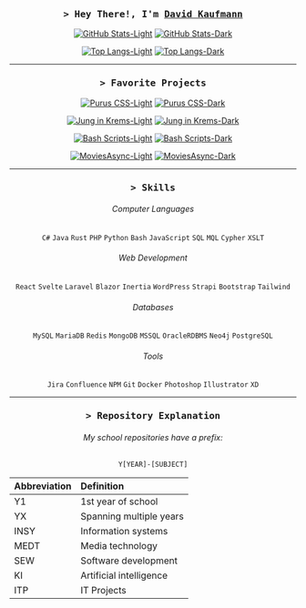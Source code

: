 <div align="center">
        
###  <samp>&gt; Hey There!, I'm <b><a target="_blank" href="https://kaufmann.dev/">David Kaufmann</a></b></samp>

[![GitHub Stats-Light](https://github-readme-stats.vercel.app/api?username=kaufmann-dev&theme=swift&include_all_commits=true\&hide=contribs,issues)](https://github.com/anuraghazra/github-readme-stats#gh-light-mode-only)
[![GitHub Stats-Dark](https://github-readme-stats.vercel.app/api?username=kaufmann-dev&theme=dracula&include_all_commits=true\&hide=contribs,issues)](https://github.com/anuraghazra/github-readme-stats#gh-dark-mode-only)



[![Top Langs-Light](https://github-readme-stats.vercel.app/api/top-langs/?username=kaufmann-dev\&layout=compact\&theme=swift\&langs_count=20)](https://github.com/kaufmann-dev/github-readme-stats#gh-light-mode-only)
[![Top Langs-Dark](https://github-readme-stats.vercel.app/api/top-langs/?username=kaufmann-dev\&layout=compact\&theme=dracula\&langs_count=20)](https://github.com/kaufmann-dev/github-readme-stats#gh-dark-mode-only)

<hr>

### <samp>&gt; Favorite Projects</samp>

[![Purus CSS-Light](https://github-readme-stats.vercel.app/api/pin/?username=kaufmann-dev&repo=PurusCss&theme=swift&hide_border=true)](https://github.com/kaufmann-dev/PurusCss#gh-light-mode-only)
[![Purus CSS-Dark](https://github-readme-stats.vercel.app/api/pin/?username=kaufmann-dev&repo=PurusCss&theme=dracula&hide_border=true)](https://github.com/kaufmann-dev/PurusCss#gh-dark-mode-only)

[![Jung in Krems-Light](https://github-readme-stats.vercel.app/api/pin/?username=kaufmann-dev&repo=JungInKrems&theme=swift&hide_border=true)](https://github.com/kaufmann-dev/JungInKrems#gh-light-mode-only)
[![Jung in Krems-Dark](https://github-readme-stats.vercel.app/api/pin/?username=kaufmann-dev&repo=JungInKrems&theme=dracula&hide_border=true)](https://github.com/kaufmann-dev/JungInKrems#gh-dark-mode-only)

[![Bash Scripts-Light](https://github-readme-stats.vercel.app/api/pin/?username=kaufmann-dev&repo=BashScripts&theme=swift&hide_border=true)](https://github.com/kaufmann-dev/BashScripts#gh-light-mode-only)
[![Bash Scripts-Dark](https://github-readme-stats.vercel.app/api/pin/?username=kaufmann-dev&repo=BashScripts&theme=dracula&hide_border=true)](https://github.com/kaufmann-dev/BashScripts#gh-dark-mode-only)

[![MoviesAsync-Light](https://github-readme-stats.vercel.app/api/pin/?username=kaufmann-dev&repo=MoviesAsync&theme=swift&hide_border=true)](https://github.com/kaufmann-dev/MoviesAsync#gh-light-mode-only)
[![MoviesAsync-Dark](https://github-readme-stats.vercel.app/api/pin/?username=kaufmann-dev&repo=MoviesAsync&theme=dracula&hide_border=true)](https://github.com/kaufmann-dev/MoviesAsync#gh-dark-mode-only)

<hr>

### <samp>&gt; Skills</samp>

###### Computer Languages
`C#` `Java` `Rust` `PHP` `Python` `Bash` `JavaScript` `SQL` `MQL` `Cypher` `XSLT`

###### Web Development
`React` `Svelte` `Laravel` `Blazor` `Inertia` `WordPress` `Strapi` `Bootstrap` `Tailwind`

###### Databases
`MySQL` `MariaDB` `Redis` `MongoDB` `MSSQL` `OracleRDBMS` `Neo4j` `PostgreSQL`

###### Tools
`Jira` `Confluence` `NPM` `Git` `Docker` `Photoshop` `Illustrator` `XD`

<hr>

### <samp>&gt; Repository Explanation</samp>
###### My school repositories have a prefix:
`Y[YEAR]-[SUBJECT]`

| Abbreviation | Definition |
| :-------- | :------- |
| Y1 | 1st year of school |
| YX | Spanning multiple years |
| INSY | Information systems |
| MEDT | Media technology |
| SEW | Software development |
| KI | Artificial intelligence |
| ITP | IT Projects |

</div>

<!--<img src="https://i.imgur.com/dBaSKWF.gif" height="20" width="100%">-->
